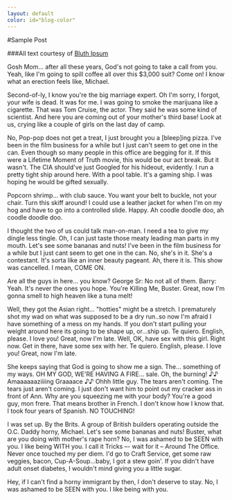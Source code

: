 ```yaml
---
layout: default
color: id="blog-color"
---
```


#Sample Post

###All text courtesy of [Bluth Ipsum]

Gosh Mom… after all these years, God's not going to take a call from you. Yeah, like I'm going to spill coffee all over this $3,000 suit? Come on! I know what an erection feels like, Michael.

Second-of-ly, I know you're the big marriage expert. Oh I'm sorry, I forgot, your wife is dead. It was for me. I was going to smoke the marijuana like a cigarette. That was Tom Cruise, the actor. They said he was some kind of scientist. And here you are coming out of your mother's third base! Look at us, crying like a couple of girls on the last day of camp.

No, Pop-pop does not get a treat, I just brought you a [bleep]ing pizza. I've been in the film business for a while but I just can't seem to get one in the can. Even though so many people in this office are begging for it. If this were a Lifetime Moment of Truth movie, this would be our act break. But it wasn't. The CIA should've just Googled for his hideout, evidently. I run a pretty tight ship around here. With a pool table. It's a gaming ship. I was hoping he would be gifted sexually.

Popcorn shrimp… with club sauce. You want your belt to buckle, not your chair. Turn this skiff around! I could use a leather jacket for when I'm on my hog and have to go into a controlled slide. Happy. Ah coodle doodle doo, ah coodle doodle doo.

I thought the two of us could talk man-on-man. I need a tea to give my dingle less tingle. Oh, I can just taste those meaty leading man parts in my mouth. Let's see some bananas and nuts! I've been in the film business for a while but I just cant seem to get one in the can. No, she's in it. She's a contestant. It's sorta like an inner beauty pageant. Ah, there it is. This show was cancelled. I mean, COME ON.

Are all the guys in here… you know? George Sr: No not all of them. Barry: Yeah. It's never the ones you hope. You're Killing Me, Buster. Great, now I'm gonna smell to high heaven like a tuna melt!

Well, they got the Asian right… "hotties" might be a stretch. I prematurely shot my wad on what was supposed to be a dry run..so now I'm afraid I have something of a mess on my hands. If you don't start pulling your weight around here its going to be shape up, or…ship up. Te quiero. English, please. I love you! Great, now I'm late. Well, OK, have sex with this girl. Right now. Get in there, have some sex with her. Te quiero. English, please. I love you! Great, now I'm late.

She keeps saying that God is going to show me a sign. The… something of my ways. OH MY GOD, WE'RE HAVING A FIRE… sale. Oh, the burning! ♪♪ Amaaaaaaziiiing Graaaace ♪♪ Ohhh little guy. The tears aren't coming. The tears just aren't coming. I just don't want him to point out my cracker ass in front of Ann. Why are you squeezing me with your body? You're a good guy, mon frere. That means brother in French. I don't know how I know that. I took four years of Spanish. NO TOUCHING!

I was set up. By the Brits. A group of British builders operating outside the O.C. Daddy horny, Michael. Let's see some bananas and nuts! Buster, what are you doing with mother's rape horn? No, I was ashamed to be SEEN with you. I like being WITH you. I call it Tricks –- wait for it – Around The Office. Never once touched my per diem. I'd go to Craft Service, get some raw veggies, bacon, Cup-A-Soup…baby, I got a stew goin'. If you didn't have adult onset diabetes, I wouldn't mind giving you a little sugar.

Hey, if I can't find a horny immigrant by then, I don't deserve to stay. No, I was ashamed to be SEEN with you. I like being with you.

[Bluth Ipsum]:http://bluthipsum.com/
